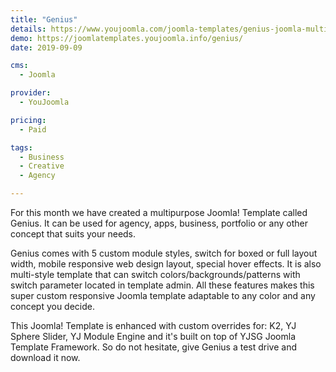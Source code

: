 ```yaml
---
title: "Genius"
details: https://www.youjoomla.com/joomla-templates/genius-joomla-multipurpose-template.html
demo: https://joomlatemplates.youjoomla.info/genius/
date: 2019-09-09

cms: 
  - Joomla

provider:
  - YouJoomla

pricing:
  - Paid

tags:
  - Business
  - Creative
  - Agency

--- 
```


For this month we have created a multipurpose Joomla! Template called Genius. It can be used for agency, apps, business, portfolio or any other concept that suits your needs.

Genius comes with 5 custom module styles, switch for boxed or full layout width, mobile responsive web design layout, special hover effects. It is also multi-style template that can switch colors/backgrounds/patterns with switch parameter located in template admin. All these features makes this super custom responsive Joomla template adaptable to any color and any concept you decide.

This Joomla! Template is enhanced with custom overrides for: K2, YJ Sphere Slider, YJ Module Engine and it's built on top of YJSG Joomla Template Framework.
So do not hesitate, give Genius a test drive and download it now.
